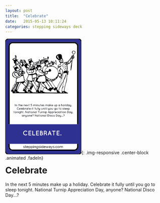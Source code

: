 ```yaml
---
layout: post
title:  "Celebrate"
date:   2015-05-13 10:11:24
categories: stepping sideways deck
---
```

![Celebrate Card](https://github.com/steppingsideways/steppingsideways.github.io/blob/master/images/Celebrate_EDIT.png?raw=true){: .img-responsive .center-block .animated .fadeIn}

<div class="row">
	<div class="animated fadeIn col-md-12">
		<h1 style="margin-top:0px;">Celebrate</h1>
		In the next 5 minutes make up a holiday. Celebrate it fully until you go to sleep tonight. National Turnip Appreciation Day, anyone? National Disco Day...?
	</div>
</div>